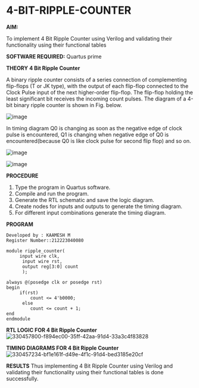 # 4-BIT-RIPPLE-COUNTER
**AIM:**

To implement  4 Bit Ripple Counter using Verilog and validating their functionality using their functional tables

**SOFTWARE REQUIRED:**
Quartus prime

**THEORY**
**4 Bit Ripple Counter**

A binary ripple counter consists of a series connection of complementing flip-flops (T or JK type), with the output of each flip-flop connected to the Clock Pulse input of the next higher-order flip-flop. The flip-flop holding the least significant bit receives the incoming count pulses. The diagram of a 4-bit binary ripple counter is shown in Fig. below.

![image](https://github.com/naavaneetha/4-BIT-RIPPLE-COUNTER/assets/154305477/cb4b74d4-31ab-4359-95d0-d22e67daba13)

In timing diagram Q0 is changing as soon as the negative edge of clock pulse is encountered, Q1 is changing when negative edge of Q0 is encountered(because Q0 is like clock pulse for second flip flop) and so on.

![image](https://github.com/naavaneetha/4-BIT-RIPPLE-COUNTER/assets/154305477/a573a7d6-014e-4e54-93e6-e2ac9530960b)

![image](https://github.com/naavaneetha/4-BIT-RIPPLE-COUNTER/assets/154305477/85e1958a-2fc1-49bb-9a9f-d58ccbf3663c)

**PROCEDURE**
1.	Type the program in Quartus software.
2.	Compile and run the program.
3.	Generate the RTL schematic and save the logic diagram.
4.	Create nodes for inputs and outputs to generate the timing diagram.
5.	For different input combinations generate the timing diagram.

**PROGRAM**

```
Developed by : KAAMESH M
Register Number::212223040080
```
```
module ripple_counter(
     input wire clk,
	  input wire rst,
	  output reg[3:0] count
	  );
	  
always @(posedge clk or posedge rst)
begin
     if(rst)
	     count <= 4'b0000;
	  else 
	     count <= count + 1;
end 
endmodule
```
**RTL LOGIC FOR 4 Bit Ripple Counter**
![330457800-f894ec00-35ff-42aa-91d4-33a3c4f83828](https://github.com/user-attachments/assets/283952b0-0461-4172-aec5-873818e2f011)

**TIMING DIAGRAMS FOR 4 Bit Ripple Counter**
![330457234-bf1e161f-d49e-4f1c-91d4-bed3185e20cf](https://github.com/user-attachments/assets/705c62d8-4cf8-406b-a3d7-22ef1f66c077)

**RESULTS**
Thus implementing 4 Bit Ripple Counter using Verilog and validating their functionality using their functional tables is done successfully.
